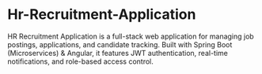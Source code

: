 # Hr-Recruitment-Application
HR Recruitment Application is a full-stack web application for managing job postings, applications, and candidate tracking. Built with Spring Boot (Microservices) &amp; Angular, it features JWT authentication, real-time notifications, and role-based access control.
